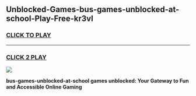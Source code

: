 
## Unblocked-Games-bus-games-unblocked-at-school-Play-Free-kr3vl
<h3>
<a href="https://premium76.site?title=bus-games-unblocked-at-school&ref=20A">CLICK TO PLAY</a></h3>
<hr>

<h3>
<a href="https://premium76.site?title=bus-games-unblocked-at-school&ref=20A">CLICK 2 PLAY</a>
  
</h3>

<a href="https://premium76.site?title=bus-games-unblocked-at-school&ref=20A"><img src="https://clearcache.store/games.png"></a>


**bus-games-unblocked-at-school games unblocked: Your Gateway to Fun and Accessible Online Gaming**
